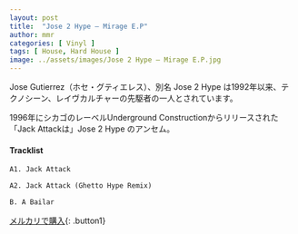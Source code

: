 ```yaml
---
layout: post
title:  "Jose 2 Hype – Mirage E.P"
author: mmr
categories: [ Vinyl ]
tags: [ House, Hard House ]
image: ../assets/images/Jose 2 Hype – Mirage E.P.jpg
---
```


Jose Gutierrez（ホセ・グティエレス）、別名 Jose 2 Hype は1992年以来、テクノシーン、レイヴカルチャーの先駆者の一人とされています。

1996年にシカゴのレーベルUnderground Constructionからリリースされた「Jack Attackは」Jose 2 Hype のアンセム。

#### Tracklist
```md
A1. Jack Attack

A2. Jack Attack (Ghetto Hype Remix)

B. A Bailar
```

[メルカリで購入](https://jp.mercari.com/item/m71182259236){: .button1}


